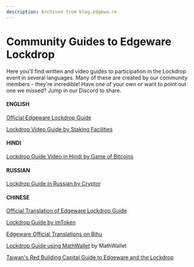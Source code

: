 ```yaml
---
description: Archived from blog.edgewa.re
---
```


# Community Guides to Edgeware Lockdrop

Here you'll find written and video guides to participation in the Lockdrop event in several languages. Many of these are created by our community members - they're incredible! Have one of your own or want to point out one we missed? Jump in our Discord to share.

#### ENGLISH <a id="english"></a>

[Official Edgeware Lockdrop Guide](https://blog.edgewa.re/edgeware-lockdrop-how-to-participate/)

[Lockdrop Video Guide by Staking Facilities](https://www.youtube.com/watch?v=Op_w25a4SfQ)

#### HINDI <a id="hindi"></a>

[Lockdrop Guide Video in Hindi by Game of Bitcoins](https://www.youtube.com/watch?v=M5-matRhf5I&feature=youtu.be)

#### RUSSIAN <a id="russian"></a>

[Lockdrop Guide in Russian by Cryptor](https://www.youtube.com/watch?v=_6JtSoqE5so)

#### CHINESE <a id="chinese"></a>

[Official Translation of Edgeware Lockdrop Guide](https://blog.edgewa.re/edgewaresuo-tou-yan-zheng-zhe-zhi-nan/)

[Lockdrop Guide by imToken](https://mp.weixin.qq.com/s?__biz=MzIwMzQ0MTUxMQ==&mid=2247486063&idx=1&sn=59def93daed94472133dde12588e6aba&chksm=96ce1e67a1b997719fa98ec1bd9eb68921fb3de484f43fb345942b7510bd962b5ccf73d8003d&mpshare=1&scene=1&srcid=&key=a6e428af7bc20b4e4f18c4d9010d90963cfe8116cfafc6ec29c05a8cfedd811af6759ab07fdfb82d48d139885b6e67c155ddca212346c66867b64a57a71414c9f0cc4562922f1a048d3c0defcd9a85d6&ascene=1&uin=MjM3NzMxOTcwNg%3D%3D&devicetype=Windows+10&version=6206081f&lang=en&pass_ticket=CG3pFAFwkFt9YyTawf6sUggcQnyy5fTsl%2F5RqiaB6Ih6OdPzn3xnbv%2BMtG2ULRti)

[Edgeware Official Translations on Bihu](https://bihu.com/people/1509026407)

[Lockdrop Guide using MathWallet](https://t.co/ciIGNA3Vbg) by MathWallet

[Taiwan's Red Building Capital Guide to Edgeware and the Lockdrop](https://medium.com/red-building-capital/%E9%8E%96eth-%E7%8D%B2%E5%BE%97%E5%85%8D%E8%B2%BBedgeware%E4%BB%A3%E5%B9%A3-70a54cec801)

